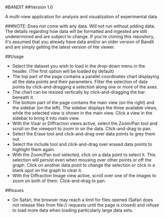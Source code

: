 #BANDIT
##Version 1.0

A multi-view application for analysis and visualization of experimental data

###NOTE: Does not come with any data. Will not run without adding data.
The details regarding how data will be formatted and ingested are still undetermined and are subject to change.
If you're cloning this repository, it's assumed that you already have data and/or an older version of Bandit and are simply getting the latest version of hte viewer.

##Usage
* Select the dataset you wish to load in the drop-down menu in the header. (The first option will be loaded by default)
* The top part of the page contains a parallel coordinates chart displaying all the data points and their parameters. Filter the selection of data points by click-and-dragging a selection along one or more of the axes.
* The chart can be resized vertically by click-and-dragging the bar beneath it.
* The bottom part of the page contains the main view (on the right) and the sidebar (on the left). The sidebar displays the three available views, while the selected view is shown in the main view. Click a view in the sidebar to bring it into main view.
* With the Visar or Diffraction views active, select the Zoom/Pan tool and scroll on the viewport to zoom in on the data. Click-and-drag to pan.
* Select the Erase tool and click-and-drag over data points to grey them out.
* Select the include tool and click-and-drag over erased data points to highlight them again.
* With the Zoom/Pan tool selected, click on a data point to select it. This selection will persist even when mousing over other points or off the graph. Click on another data point to change the selection or click in a blank spot on the graph to clear it.
* With the Diffraction Image view active, scroll over one of the images to zoom on both of them. Click-and-drag to pan.

##Issues
* On Safari, the browser may reach a limit for files opened (Safari does not release files from file:// requests until the page is closed) and refuse to load more data when loading particularly large data sets.